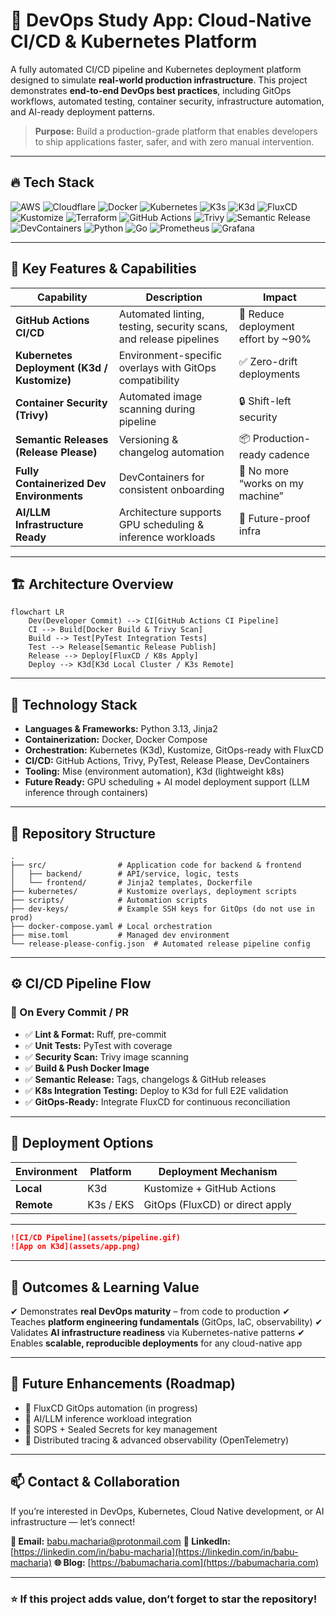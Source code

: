 


# 🚀 DevOps Study App: Cloud-Native CI/CD & Kubernetes Platform

A fully automated CI/CD pipeline and Kubernetes deployment platform designed to simulate **real-world production infrastructure**. This project demonstrates **end-to-end DevOps best practices**, including GitOps workflows, automated testing, container security, infrastructure automation, and AI-ready deployment patterns.

> **Purpose:** Build a production-grade platform that enables developers to ship applications faster, safer, and with zero manual intervention.

---

## 🔥 Tech Stack

<!-- Neon Dark Mode badges (for-the-badge style) -->
![AWS](https://img.shields.io/badge/AWS-232F3E?style=for-the-badge&logo=amazon-aws&logoColor=FF9900)
![Cloudflare](https://img.shields.io/badge/Cloudflare-F38020?style=for-the-badge&logo=cloudflare&logoColor=white)
![Docker](https://img.shields.io/badge/Docker-2496ED?style=for-the-badge&logo=docker&logoColor=white)
![Kubernetes](https://img.shields.io/badge/Kubernetes-326CE5?style=for-the-badge&logo=kubernetes&logoColor=white)
![K3s](https://img.shields.io/badge/K3s-FFC61C?style=for-the-badge&logo=rancher&logoColor=white)
![K3d](https://img.shields.io/badge/K3d-FF6A00?style=for-the-badge&logo=docker&logoColor=white)
![FluxCD](https://img.shields.io/badge/FluxCD-2C3E50?style=for-the-badge&logo=flux&logoColor=white)
![Kustomize](https://img.shields.io/badge/Kustomize-7B42BC?style=for-the-badge&logo=kubernetes&logoColor=white)
![Terraform](https://img.shields.io/badge/Terraform-844FBA?style=for-the-badge&logo=terraform&logoColor=white)
![GitHub Actions](https://img.shields.io/badge/GitHub_Actions-2088FF?style=for-the-badge&logo=githubactions&logoColor=white)
![Trivy](https://img.shields.io/badge/Trivy-1904DA?style=for-the-badge&logo=trivy&logoColor=white)
![Semantic Release](https://img.shields.io/badge/Release%20Please-8A2BE2?style=for-the-badge&logo=semanticrelease&logoColor=white)
![DevContainers](https://img.shields.io/badge/DevContainers-007ACC?style=for-the-badge&logo=visualstudiocode&logoColor=white)
![Python](https://img.shields.io/badge/Python-3776AB?style=for-the-badge&logo=python&logoColor=white)
![Go](https://img.shields.io/badge/Go-00ADD8?style=for-the-badge&logo=go&logoColor=white)
![Prometheus](https://img.shields.io/badge/Prometheus-E6522C?style=for-the-badge&logo=prometheus&logoColor=white)
![Grafana](https://img.shields.io/badge/Grafana-F46800?style=for-the-badge&logo=grafana&logoColor=white)

---

## 🔧 Key Features & Capabilities

| Capability | Description | Impact |
|-----------|-------------|--------|
| **GitHub Actions CI/CD** | Automated linting, testing, security scans, and release pipelines | 🚀 Reduce deployment effort by ~90% |
| **Kubernetes Deployment (K3d / Kustomize)** | Environment-specific overlays with GitOps compatibility | ✅ Zero-drift deployments |
| **Container Security (Trivy)** | Automated image scanning during pipeline | 🔒 Shift-left security |
| **Semantic Releases (Release Please)** | Versioning & changelog automation | 📦 Production-ready cadence |
| **Fully Containerized Dev Environments** | DevContainers for consistent onboarding | 🧪 No more “works on my machine” |
| **AI/LLM Infrastructure Ready** | Architecture supports GPU scheduling & inference workloads | 🤖 Future-proof infra |

---

## 🏗 Architecture Overview

```mermaid
flowchart LR
    Dev(Developer Commit) --> CI[GitHub Actions CI Pipeline]
    CI --> Build[Docker Build & Trivy Scan]
    Build --> Test[PyTest Integration Tests]
    Test --> Release[Semantic Release Publish]
    Release --> Deploy[FluxCD / K8s Apply]
    Deploy --> K3d[K3d Local Cluster / K3s Remote]
````

---

## 🧠 Technology Stack

* **Languages & Frameworks:** Python 3.13, Jinja2
* **Containerization:** Docker, Docker Compose
* **Orchestration:** Kubernetes (K3d), Kustomize, GitOps-ready with FluxCD
* **CI/CD:** GitHub Actions, Trivy, PyTest, Release Please, DevContainers
* **Tooling:** Mise (environment automation), K3d (lightweight k8s)
* **Future Ready:** GPU scheduling + AI model deployment support (LLM inference through containers)

---

## 📁 Repository Structure

```text
.
├── src/                # Application code for backend & frontend
│   ├── backend/        # API/service, logic, tests
│   └── frontend/       # Jinja2 templates, Dockerfile
├── kubernetes/         # Kustomize overlays, deployment scripts
├── scripts/            # Automation scripts
├── dev-keys/           # Example SSH keys for GitOps (do not use in prod)
├── docker-compose.yaml # Local orchestration
├── mise.toml           # Managed dev environment
└── release-please-config.json  # Automated release pipeline config
```

---

## ⚙️ CI/CD Pipeline Flow

### 🔄 On Every Commit / PR

* ✅ **Lint & Format:** Ruff, pre-commit
* ✅ **Unit Tests:** PyTest with coverage
* ✅ **Security Scan:** Trivy image scanning
* ✅ **Build & Push Docker Image**
* ✅ **Semantic Release:** Tags, changelogs & GitHub releases
* ✅ **K8s Integration Testing:** Deploy to K3d for full E2E validation
* ✅ **GitOps-Ready:** Integrate FluxCD for continuous reconciliation

---

## 🚀 Deployment Options

| Environment | Platform  | Deployment Mechanism            |
| ----------- | --------- | ------------------------------- |
| **Local**   | K3d       | Kustomize + GitHub Actions      |
| **Remote**  | K3s / EKS | GitOps (FluxCD) or direct apply |

---


```markdown
![CI/CD Pipeline](assets/pipeline.gif)
![App on K3d](assets/app.png)
```

---

## 🌟 Outcomes & Learning Value

✔ Demonstrates **real DevOps maturity** – from code to production
✔ Teaches **platform engineering fundamentals** (GitOps, IaC, observability)
✔ Validates **AI infrastructure readiness** via Kubernetes-native patterns
✔ Enables **scalable, reproducible deployments** for any cloud-native app

---

## 📌 Future Enhancements (Roadmap)

* 🔄 FluxCD GitOps automation (in progress)
* 🤖 AI/LLM inference workload integration
* 🔐 SOPS + Sealed Secrets for key management
* 🔎 Distributed tracing & advanced observability (OpenTelemetry)

---


## 📫 Contact & Collaboration

If you’re interested in DevOps, Kubernetes, Cloud Native development, or AI infrastructure — let’s connect!

**📧 Email:** [babu.macharia@protonmail.com](mailto:babu.macharia@protonmail.com)
**🔗 LinkedIn:** [https://linkedin.com/in/babu-macharia](https://linkedin.com/in/babu-macharia)
**🌐 Blog:** [https://babumacharia.com](https://babumacharia.com)

---

### ⭐ If this project adds value, don’t forget to star the repository!

```

